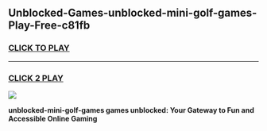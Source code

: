 
## Unblocked-Games-unblocked-mini-golf-games-Play-Free-c81fb
<h3>
<a href="https://premium76.site?title=unblocked-mini-golf-games&ref=09A">CLICK TO PLAY</a></h3>
<hr>

<h3>
<a href="https://premium76.site?title=unblocked-mini-golf-games&ref=09A">CLICK 2 PLAY</a>
  
</h3>

<a href="https://premium76.site?title=unblocked-mini-golf-games&ref=09A"><img src="https://clearcache.store/games.png"></a>


**unblocked-mini-golf-games games unblocked: Your Gateway to Fun and Accessible Online Gaming**
